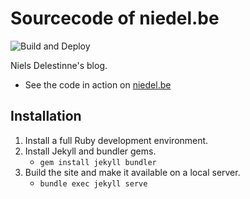 # Sourcecode of niedel.be

![Build and Deploy](https://github.com/nielsdelestinne/niedel.be/workflows/Build%20and%20Deploy/badge.svg)

Niels Delestinne's blog.
- See the code in action on [niedel.be](https://niedel.be)

## Installation
1. Install a full Ruby development environment.
2. Install Jekyll and bundler gems.
    - `gem install jekyll bundler`
3. Build the site and make it available on a local server.
    - `bundle exec jekyll serve`
